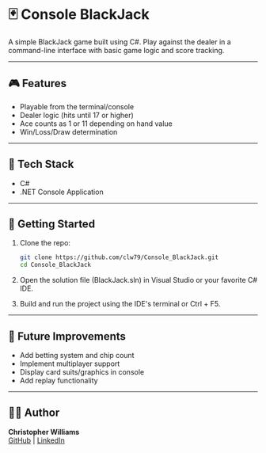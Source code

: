 # 🃏 Console BlackJack

A simple BlackJack game built using C#. Play against the dealer in a command-line interface with basic game logic and score tracking.

---

## 🎮 Features

- Playable from the terminal/console  
- Dealer logic (hits until 17 or higher)  
- Ace counts as 1 or 11 depending on hand value  
- Win/Loss/Draw determination  

---

## 🧰 Tech Stack

- C#
- .NET Console Application

---

## 🚀 Getting Started

1. Clone the repo:

   ```bash
   git clone https://github.com/clw79/Console_BlackJack.git
   cd Console_BlackJack

2. Open the solution file (BlackJack.sln) in Visual Studio or your favorite C# IDE.

3. Build and run the project using the IDE's terminal or Ctrl + F5.

   
---


## 🧪 Future Improvements

- Add betting system and chip count  
- Implement multiplayer support  
- Display card suits/graphics in console  
- Add replay functionality  

---

## 🧑‍💻 Author

**Christopher Williams**  
[GitHub](https://github.com/clw79) | [LinkedIn](https://www.linkedin.com/in/clwilliamsdev)
